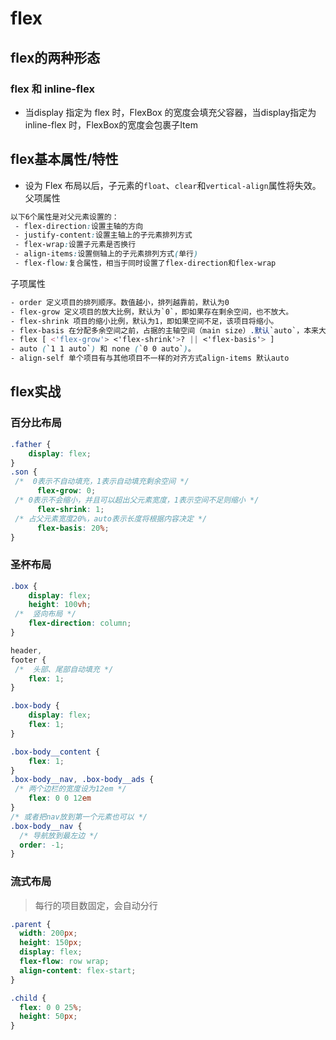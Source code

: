 # flex

## flex的两种形态
### flex 和 inline-flex
- 当display 指定为 flex 时，FlexBox 的宽度会填充父容器，当display指定为 inline-flex 时，FlexBox的宽度会包裹子Item
## flex基本属性/特性
- 设为 Flex 布局以后，子元素的`float`、`clear`和`vertical-align`属性将失效。
父项属性
```css
以下6个属性是对父元素设置的：
 - flex-direction:设置主轴的方向
 - justify-content:设置主轴上的子元素排列方式
 - flex-wrap:设置子元素是否换行
 - align-items:设置侧轴上的子元素排列方式(单行)
 - flex-flow:复合属性，相当于同时设置了flex-direction和flex-wrap
```
子项属性
```css
- order 定义项目的排列顺序。数值越小，排列越靠前，默认为0
- flex-grow 定义项目的放大比例，默认为`0`，即如果存在剩余空间，也不放大。
- flex-shrink 项目的缩小比例，默认为1，即如果空间不足，该项目将缩小。
- flex-basis 在分配多余空间之前，占据的主轴空间（main size）.默认`auto`，本来大小。
- flex [ <'flex-grow'> <'flex-shrink'>? || <'flex-basis'> ] 
- auto (`1 1 auto`) 和 none (`0 0 auto`)。
- align-self 单个项目有与其他项目不一样的对齐方式align-items 默认auto
```

## flex实战
### 百分比布局
```css
.father {
	display: flex;
}
.son {
 /*  0表示不自动填充，1表示自动填充剩余空间 */
	  flex-grow: 0;   
 /* 0表示不会缩小，并且可以超出父元素宽度，1表示空间不足则缩小 */
	  flex-shrink: 1;  
 /* 占父元素宽度20%，auto表示长度将根据内容决定 */
	  flex-basis: 20%; 
}
```

### 圣杯布局
```css
.box {
	display: flex;
	height: 100vh;
 /*  竖向布局 */
	flex-direction: column; 
}

header,
footer {
 /*  头部、尾部自动填充 */
	flex: 1; 
}

.box-body {
	display: flex;
	flex: 1;
}

.box-body__content {
	flex: 1;
}
.box-body__nav, .box-body__ads {
 /* 两个边栏的宽度设为12em */
	flex: 0 0 12em
}
/* 或者把nav放到第一个元素也可以 */
.box-body__nav {
  /* 导航放到最左边 */
  order: -1;
}
```


### 流式布局
> 每行的项目数固定，会自动分行

```css
.parent {
  width: 200px;
  height: 150px;
  display: flex;
  flex-flow: row wrap;
  align-content: flex-start;
}

.child {
  flex: 0 0 25%;
  height: 50px;
}
```
